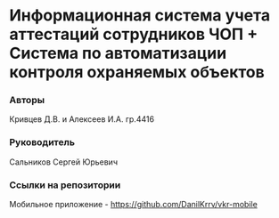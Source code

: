 # Информационная система учета аттестаций сотрудников ЧОП + Система по автоматизации контроля охраняемых объектов
### Авторы
Кривцев Д.В. и Алексеев И.А. гр.4416
### Руководитель 
Сальников Сергей Юрьевич
### Ссылки на репозитории
Мобильное приложение - https://github.com/DanilKrrv/vkr-mobile

